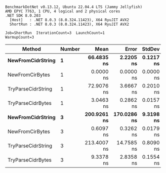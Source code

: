 ```

BenchmarkDotNet v0.13.12, Ubuntu 22.04.4 LTS (Jammy Jellyfish)
AMD EPYC 7763, 1 CPU, 4 logical and 2 physical cores
.NET SDK 8.0.203
  [Host]   : .NET 8.0.3 (8.0.324.11423), X64 RyuJIT AVX2
  ShortRun : .NET 8.0.3 (8.0.324.11423), X64 RyuJIT AVX2

Job=ShortRun  IterationCount=3  LaunchCount=1  
WarmupCount=3  

```
| Method             | Number | Mean        | Error       | StdDev    | Min         | Max         | Allocated |
|------------------- |------- |------------:|------------:|----------:|------------:|------------:|----------:|
| **NewFromCidrString**  | **1**      |  **66.4835 ns** |   **2.2205 ns** | **0.1217 ns** |  **66.3436 ns** |  **66.5651 ns** |         **-** |
| NewFromCirBytes    | 1      |   0.0000 ns |   0.0000 ns | 0.0000 ns |   0.0000 ns |   0.0000 ns |         - |
| TryParseCidrString | 1      |  72.9076 ns |   3.6667 ns | 0.2010 ns |  72.6764 ns |  73.0410 ns |         - |
| TryParseCidrBytes  | 1      |   3.0463 ns |   0.2862 ns | 0.0157 ns |   3.0370 ns |   3.0644 ns |         - |
| **NewFromCidrString**  | **3**      | **200.9261 ns** | **170.0286 ns** | **9.3198 ns** | **195.4299 ns** | **211.6869 ns** |         **-** |
| NewFromCirBytes    | 3      |   0.6097 ns |   0.3262 ns | 0.0179 ns |   0.5993 ns |   0.6304 ns |         - |
| TryParseCidrString | 3      | 213.4007 ns |  14.7585 ns | 0.8090 ns | 212.4718 ns | 213.9502 ns |         - |
| TryParseCidrBytes  | 3      |   9.3378 ns |   2.8358 ns | 0.1554 ns |   9.2108 ns |   9.5112 ns |         - |

